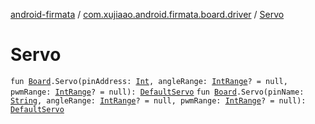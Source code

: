 [android-firmata](../index.md) / [com.xujiaao.android.firmata.board.driver](index.md) / [Servo](./-servo.md)

# Servo

`fun `[`Board`](../com.xujiaao.android.firmata.board/-board/index.md)`.Servo(pinAddress: `[`Int`](https://kotlinlang.org/api/latest/jvm/stdlib/kotlin/-int/index.html)`, angleRange: `[`IntRange`](https://kotlinlang.org/api/latest/jvm/stdlib/kotlin.ranges/-int-range/index.html)`? = null, pwmRange: `[`IntRange`](https://kotlinlang.org/api/latest/jvm/stdlib/kotlin.ranges/-int-range/index.html)`? = null): `[`DefaultServo`](-default-servo/index.md)
`fun `[`Board`](../com.xujiaao.android.firmata.board/-board/index.md)`.Servo(pinName: `[`String`](https://kotlinlang.org/api/latest/jvm/stdlib/kotlin/-string/index.html)`, angleRange: `[`IntRange`](https://kotlinlang.org/api/latest/jvm/stdlib/kotlin.ranges/-int-range/index.html)`? = null, pwmRange: `[`IntRange`](https://kotlinlang.org/api/latest/jvm/stdlib/kotlin.ranges/-int-range/index.html)`? = null): `[`DefaultServo`](-default-servo/index.md)
